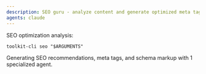 ```yaml
---
description: SEO guru - analyze content and generate optimized meta tags, schema markup, and traffic-driving recommendations
agents: claude
---
```


SEO optimization analysis:

`toolkit-cli seo "$ARGUMENTS"`

Generating SEO recommendations, meta tags, and schema markup with 1 specialized agent.
